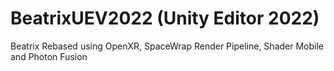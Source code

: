 # BeatrixUEV2022 (Unity Editor 2022)
Beatrix Rebased using OpenXR, SpaceWrap Render Pipeline, Shader Mobile and Photon Fusion
